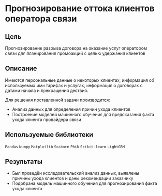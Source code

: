 # Прогнозирование оттока клиентов оператора связи

## Цель

Прогнозирование разрыва договора на оказание услуг оператором связи для планирования промоакций с целью удержания клиентов

## Описание

Имеются персональные данные о некоторых клиентах, информация об используемых ими тарифах и услугах, информация о договорах с датами начала и прекращения дествия.

Для решения поставленной задачи производится:
* Анализ данных для определения причин ухода клиентов
* Построение моделей машинного обучения для предсказания факта ухода клиента провайдера связи

## Используемые библиотеки

`Pandas`
`Numpy`
`Matplotlib`
`Seaborn`
`Phik`
`Scikit-learn`
`LightGBM`

## Результаты
* Был проведён исследовательский анализ данных, выявлены причины ухода клиентов и даны рекомендации заказчику
* Подобрана модель машинного обучения для прогнозирования факта ухода клиента
